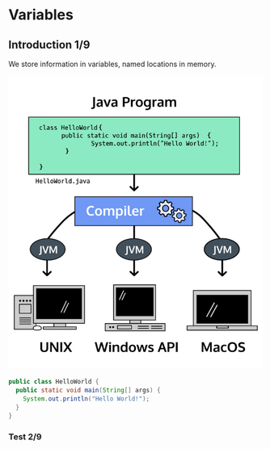 # Variables

## Introduction 1/9

We store information in variables, named locations in memory.

![img1](/assets/img1.png)

```java
public class HelloWorld {
  public static void main(String[] args) {
    System.out.println("Hello World!");
  }
}
```

### Test 2/9